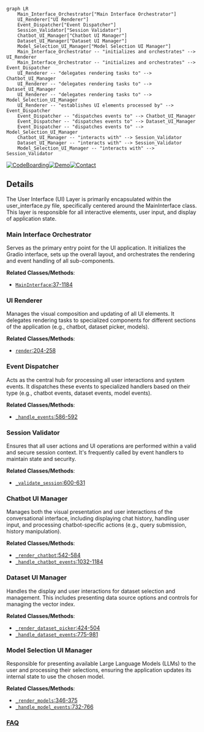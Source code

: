 ```mermaid
graph LR
    Main_Interface_Orchestrator["Main Interface Orchestrator"]
    UI_Renderer["UI Renderer"]
    Event_Dispatcher["Event Dispatcher"]
    Session_Validator["Session Validator"]
    Chatbot_UI_Manager["Chatbot UI Manager"]
    Dataset_UI_Manager["Dataset UI Manager"]
    Model_Selection_UI_Manager["Model Selection UI Manager"]
    Main_Interface_Orchestrator -- "initializes and orchestrates" --> UI_Renderer
    Main_Interface_Orchestrator -- "initializes and orchestrates" --> Event_Dispatcher
    UI_Renderer -- "delegates rendering tasks to" --> Chatbot_UI_Manager
    UI_Renderer -- "delegates rendering tasks to" --> Dataset_UI_Manager
    UI_Renderer -- "delegates rendering tasks to" --> Model_Selection_UI_Manager
    UI_Renderer -- "establishes UI elements processed by" --> Event_Dispatcher
    Event_Dispatcher -- "dispatches events to" --> Chatbot_UI_Manager
    Event_Dispatcher -- "dispatches events to" --> Dataset_UI_Manager
    Event_Dispatcher -- "dispatches events to" --> Model_Selection_UI_Manager
    Chatbot_UI_Manager -- "interacts with" --> Session_Validator
    Dataset_UI_Manager -- "interacts with" --> Session_Validator
    Model_Selection_UI_Manager -- "interacts with" --> Session_Validator
```

[![CodeBoarding](https://img.shields.io/badge/Generated%20by-CodeBoarding-9cf?style=flat-square)](https://github.com/CodeBoarding/CodeBoarding)[![Demo](https://img.shields.io/badge/Try%20our-Demo-blue?style=flat-square)](https://www.codeboarding.org/demo)[![Contact](https://img.shields.io/badge/Contact%20us%20-%20contact@codeboarding.org-lightgrey?style=flat-square)](mailto:contact@codeboarding.org)

## Details

The User Interface (UI) Layer is primarily encapsulated within the user_interface.py file, specifically centered around the MainInterface class. This layer is responsible for all interactive elements, user input, and display of application state.

### Main Interface Orchestrator
Serves as the primary entry point for the UI application. It initializes the Gradio interface, sets up the overall layout, and orchestrates the rendering and event handling of all sub-components.


**Related Classes/Methods**:

- <a href="https://github.com/KingXHJ/trt-llm-rag-linux/blob/master/ui/user_interface.py#L37-L1184" target="_blank" rel="noopener noreferrer">`MainInterface`:37-1184</a>


### UI Renderer
Manages the visual composition and updating of all UI elements. It delegates rendering tasks to specialized components for different sections of the application (e.g., chatbot, dataset picker, models).


**Related Classes/Methods**:

- <a href="https://github.com/KingXHJ/trt-llm-rag-linux/blob/master/ui/user_interface.py#L204-L258" target="_blank" rel="noopener noreferrer">`render`:204-258</a>


### Event Dispatcher
Acts as the central hub for processing all user interactions and system events. It dispatches these events to specialized handlers based on their type (e.g., chatbot events, dataset events, model events).


**Related Classes/Methods**:

- <a href="https://github.com/KingXHJ/trt-llm-rag-linux/blob/master/ui/user_interface.py#L586-L592" target="_blank" rel="noopener noreferrer">`_handle_events`:586-592</a>


### Session Validator
Ensures that all user actions and UI operations are performed within a valid and secure session context. It's frequently called by event handlers to maintain state and security.


**Related Classes/Methods**:

- <a href="https://github.com/KingXHJ/trt-llm-rag-linux/blob/master/ui/user_interface.py#L600-L631" target="_blank" rel="noopener noreferrer">`_validate_session`:600-631</a>


### Chatbot UI Manager
Manages both the visual presentation and user interactions of the conversational interface, including displaying chat history, handling user input, and processing chatbot-specific actions (e.g., query submission, history manipulation).


**Related Classes/Methods**:

- <a href="https://github.com/KingXHJ/trt-llm-rag-linux/blob/master/ui/user_interface.py#L542-L584" target="_blank" rel="noopener noreferrer">`_render_chatbot`:542-584</a>
- <a href="https://github.com/KingXHJ/trt-llm-rag-linux/blob/master/ui/user_interface.py#L1032-L1184" target="_blank" rel="noopener noreferrer">`_handle_chatbot_events`:1032-1184</a>


### Dataset UI Manager
Handles the display and user interactions for dataset selection and management. This includes presenting data source options and controls for managing the vector index.


**Related Classes/Methods**:

- <a href="https://github.com/KingXHJ/trt-llm-rag-linux/blob/master/ui/user_interface.py#L424-L504" target="_blank" rel="noopener noreferrer">`_render_dataset_picker`:424-504</a>
- <a href="https://github.com/KingXHJ/trt-llm-rag-linux/blob/master/ui/user_interface.py#L775-L981" target="_blank" rel="noopener noreferrer">`_handle_dataset_events`:775-981</a>


### Model Selection UI Manager
Responsible for presenting available Large Language Models (LLMs) to the user and processing their selections, ensuring the application updates its internal state to use the chosen model.


**Related Classes/Methods**:

- <a href="https://github.com/KingXHJ/trt-llm-rag-linux/blob/master/ui/user_interface.py#L346-L375" target="_blank" rel="noopener noreferrer">`_render_models`:346-375</a>
- <a href="https://github.com/KingXHJ/trt-llm-rag-linux/blob/master/ui/user_interface.py#L732-L766" target="_blank" rel="noopener noreferrer">`_handle_model_events`:732-766</a>




### [FAQ](https://github.com/CodeBoarding/GeneratedOnBoardings/tree/main?tab=readme-ov-file#faq)